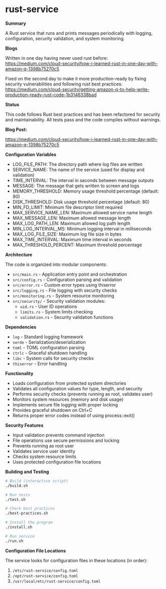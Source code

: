 # rust-service

__Summary__

A Rust service that runs and prints messages periodically with logging, configuration, security validation, and system monitoring.

__Blogs__

Written in one day having never used rust before:\
https://medium.com/cloud-security/how-i-learned-rust-in-one-day-with-amazon-q-1398b75270c5

Fixed on the second day to make it more production-ready by fixing security vulnerabilities and following rust best practices:\
https://medium.com/cloud-security/getting-amazon-q-to-help-write-production-ready-rust-code-1b3146338bad

__Status__

This code follows Rust best practices and has been refactored for security and maintainability. All tests pass and the code compiles without warnings.

__Blog Post:__

https://medium.com/cloud-security/how-i-learned-rust-in-one-day-with-amazon-q-1398b75270c5

__Configuration Variables__

* LOG_FILE_PATH: The directory path where log files are written
* SERVICE_NAME: The name of the service (used for display and validation)
* TIME_INTERVAL: The interval in seconds between message outputs
* MESSAGE: The message that gets written to screen and logs
* MEMORY_THRESHOLD: Memory usage threshold percentage (default: 80)
* DISK_THRESHOLD: Disk usage threshold percentage (default: 80)
* MIN_FD_LIMIT: Minimum file descriptor limit required
* MAX_SERVICE_NAME_LEN: Maximum allowed service name length
* MAX_MESSAGE_LEN: Maximum allowed message length
* MAX_LOG_PATH_LEN: Maximum allowed log path length
* MIN_LOG_INTERVAL_MS: Minimum logging interval in milliseconds
* MAX_LOG_FILE_SIZE: Maximum log file size in bytes
* MAX_TIME_INTERVAL: Maximum time interval in seconds
* MAX_THRESHOLD_PERCENT: Maximum threshold percentage

__Architecture__

The code is organized into modular components:

* `src/main.rs` - Application entry point and orchestration
* `src/config.rs` - Configuration parsing and validation
* `src/error.rs` - Custom error types using thiserror
* `src/logging.rs` - File logging with security checks
* `src/monitoring.rs` - System resource monitoring
* `src/security/` - Security validation modules:
  * `uid.rs` - User ID operations
  * `limits.rs` - System limits checking
  * `validation.rs` - Security validation functions

__Dependencies__

* `log` - Standard logging framework
* `serde` - Serialization/deserialization
* `toml` - TOML configuration parsing
* `ctrlc` - Graceful shutdown handling
* `libc` - System calls for security checks
* `thiserror` - Error handling

__Functionality__

* Loads configuration from protected system directories
* Validates all configuration values for type, length, and security
* Performs security checks (prevents running as root, validates user)
* Monitors system resources (memory and disk usage)
* Implements secure file logging with proper locking
* Provides graceful shutdown on Ctrl+C
* Returns proper error codes instead of using process::exit()

__Security Features__

* Input validation prevents command injection
* File operations use secure permissions and locking
* Prevents running as root user
* Validates service user identity
* Checks system resource limits
* Uses protected configuration file locations

__Building and Testing__

```bash
# Build (interactive script)
./build.sh

# Run tests
./test.sh

# Check best practices
./best-practices.sh

# Install the program
./install.sh

# Run service
./run.sh
```

__Configuration File Locations__

The service looks for configuration files in these locations (in order):
1. `/etc/rust-service/config.toml`
2. `/opt/rust-service/config.toml`
3. `/usr/local/etc/rust-service/config.toml`

